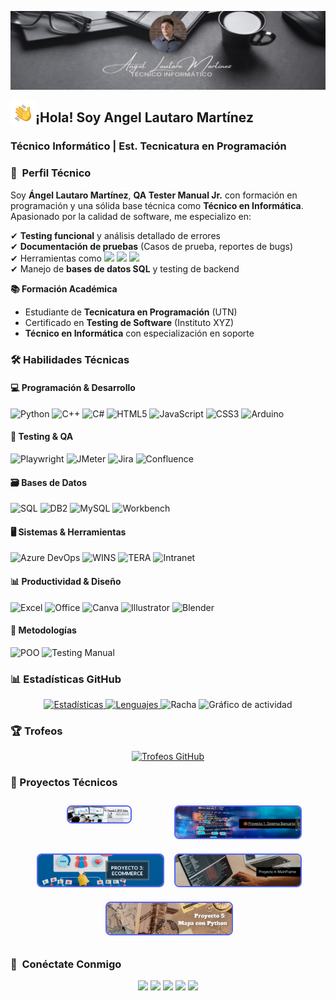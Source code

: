 <!-- Banner personalizado -->
![Banner Técnico Informático](https://github.com/angelicus112/angelicus112/blob/main/Banner%20de%20Linkedin%20Contador%20Moderno%20Negro.jpg)

<img alt="Saludo Técnico" src="https://raw.githubusercontent.com/AVS1508/AVS1508/master/assets/Hand%20Wave.gif" width='40' align="left"/><h2>¡Hola! Soy Angel Lautaro Martínez</h2>
<h3>Técnico Informático | Est. Tecnicatura en Programación</h3>

### 🔧 &nbsp;Perfil Técnico

Soy **Ángel Lautaro Martínez**, **QA Tester Manual Jr.** con formación en programación y una sólida base técnica como **Técnico en Informática**. Apasionado por la calidad de software, me especializo en:

✔ **Testing funcional** y análisis detallado de errores  
✔ **Documentación de pruebas** (Casos de prueba, reportes de bugs)  
✔ Herramientas como <img src="https://img.shields.io/badge/-Postman-FF6C37?style=flat&logo=postman&logoColor=white"> <img src="https://img.shields.io/badge/-Jira-0052CC?style=flat&logo=jira&logoColor=white"> <img src="https://img.shields.io/badge/-Confluence-172B4D?style=flat&logo=confluence&logoColor=white">  
✔ Manejo de **bases de datos SQL** y testing de backend  

**📚 Formación Académica**  
- Estudiante de **Tecnicatura en Programación** (UTN)  
- Certificado en **Testing de Software** (Instituto XYZ)  
- **Técnico en Informática** con especialización en soporte  

### 🛠️ Habilidades Técnicas

#### 💻 **Programación & Desarrollo**
![Python](https://img.shields.io/badge/Python-3776AB?style=for-the-badge&logo=python&logoColor=white)
![C++](https://img.shields.io/badge/C++-00599C?style=for-the-badge&logo=c%2B%2B&logoColor=white)
![C#](https://img.shields.io/badge/C%23-239120?style=for-the-badge&logo=c-sharp&logoColor=white)
![HTML5](https://img.shields.io/badge/HTML5-E34F26?style=for-the-badge&logo=html5&logoColor=white)
![JavaScript](https://img.shields.io/badge/JavaScript-F7DF1E?style=for-the-badge&logo=javascript&logoColor=black)
![CSS3](https://img.shields.io/badge/CSS3-1572B6?style=for-the-badge&logo=css3&logoColor=white)
![Arduino](https://img.shields.io/badge/Arduino-00979D?style=for-the-badge&logo=arduino&logoColor=white)

#### 🧪 **Testing & QA**
![Playwright](https://img.shields.io/badge/Playwright-45ba4b?style=for-the-badge&logo=playwright&logoColor=white)
![JMeter](https://img.shields.io/badge/JMeter-D22128?style=for-the-badge&logo=apachejmeter&logoColor=white)
![Jira](https://img.shields.io/badge/Jira-0052CC?style=for-the-badge&logo=jira&logoColor=white)
![Confluence](https://img.shields.io/badge/Confluence-172B4D?style=for-the-badge&logo=confluence&logoColor=white)

#### 🗃️ **Bases de Datos**
![SQL](https://img.shields.io/badge/SQL-4479A1?style=for-the-badge&logo=postgresql&logoColor=white)
![DB2](https://img.shields.io/badge/DB2-052FAD?style=for-the-badge&logo=ibm&logoColor=white)
![MySQL](https://img.shields.io/badge/MySQL-4479A1?style=for-the-badge&logo=mysql&logoColor=white)
![Workbench](https://img.shields.io/badge/MySQL_Workbench-4479A1?style=for-the-badge&logo=mysql&logoColor=white)

#### 🖥️ **Sistemas & Herramientas**
![Azure DevOps](https://img.shields.io/badge/Azure_DevOps-0078D7?style=for-the-badge&logo=azure-devops&logoColor=white)
![WINS](https://img.shields.io/badge/WINS-0078D4?style=for-the-badge&logo=windows&logoColor=white)
![TERA](https://img.shields.io/badge/TERA-FF6C37?style=for-the-badge&logo=terminal&logoColor=white)
![Intranet](https://img.shields.io/badge/INTRANET-5E5E5E?style=for-the-badge&logo=intel&logoColor=white)

#### 📊 **Productividad & Diseño**
![Excel](https://img.shields.io/badge/Excel-217346?style=for-the-badge&logo=microsoft-excel&logoColor=white)
![Office](https://img.shields.io/badge/Office-D83B01?style=for-the-badge&logo=microsoft-office&logoColor=white)
![Canva](https://img.shields.io/badge/Canva-00C4CC?style=for-the-badge&logo=canva&logoColor=white)
![Illustrator](https://img.shields.io/badge/Illustrator-FF9A00?style=for-the-badge&logo=adobe-illustrator&logoColor=white)
![Blender](https://img.shields.io/badge/Blender-F5792A?style=for-the-badge&logo=blender&logoColor=white)

#### 🧠 **Metodologías**
![POO](https://img.shields.io/badge/POO_(OOP)-999999?style=for-the-badge&logo=oop&logoColor=white)
![Testing Manual](https://img.shields.io/badge/Testing_Manual-FFD43B?style=for-the-badge&logo=testing-library&logoColor=black)

### 📊 Estadísticas GitHub

<p align="center">
  <!-- Estadísticas principales con diseño compacto -->
  <a href="https://github.com/angelicus112">
    <img height="165em" src="https://github-readme-stats.vercel.app/api?username=angelicus112&show_icons=true&theme=radical&hide_border=true&include_all_commits=true&count_private=true&hide=issues" alt="Estadísticas"/>
    <img height="165em" src="https://github-readme-stats.vercel.app/api/top-langs/?username=angelicus112&layout=compact&theme=radical&hide_border=true&langs_count=6&exclude_repo=Mi-Porfolio" alt="Lenguajes"/>
  </a>
  
  <!-- Racha de contribuciones -->
  <img height="165em" src="https://streak-stats.demolab.com?user=angelicus112&theme=radical&hide_border=true&date_format=j%20M%5B%20Y%5D" alt="Racha"/>
  
  <!-- Tarjetas de actividad -->
  <img src="https://github-readme-activity-graph.vercel.app/graph?username=angelicus112&theme=redical&hide_border=true&area=true" alt="Gráfico de actividad"/>
</p>

### 🏆 Trofeos
<p align="center">
  <a href="https://github.com/ryo-ma/github-profile-trophy">
    <img src="https://github-profile-trophy.vercel.app/?username=angelicus112&theme=onedark&no-frame=true&row=1&column=7" alt="Trofeos GitHub"/>
  </a>
</p>


### 🚀 Proyectos Técnicos


<div align="center" style="
     display: flex;
     flex-flow: row wrap;
     justify-content: center;
     align-items: flex-start;
     gap: 20px;
     width: 100%;
     padding: 10px 0;
">

  <!-- Proyecto 1 - Sistema Bancario -->
  <div style="width: 200px;">
    <a href="https://angelicus112.github.io/Mi-Porfolio/proyectos/proyecto1-elegante/index.html" 
       style="text-decoration: none; color: inherit; display: block; position: relative;">
      <img src="https://raw.githubusercontent.com/angelicus112/angelicus112/main/assets/proyectos/proyecto1.png" 
           style="width: 50%; border: 2px solid #5865F2; border-radius: 8px; transition: all 0.3s ease;">
    </a>
  </div>

  <!-- Proyecto 2 - Data Analyst -->
  <div style="width: 200px;">
    <a href="https://angelicus112.github.io/Mi-Porfolio/proyectos/proyecto2-api/index.html" 
       style="text-decoration: none; color: inherit; display: block; position: relative;">
      <img src="https://raw.githubusercontent.com/angelicus112/angelicus112/main/assets/proyectos/proyecto2.png" 
           style="width: 100%; border: 2px solid #5865F2; border-radius: 8px; transition: all 0.3s ease;">
    </a>
  </div>

  <!-- Proyecto 3 - ECOMMERCE -->
  <div style="width: 200px;">
    <a href="https://angelicus112.github.io/Mi-Porfolio/proyectos/proyecto3-ecommerce/index.html" 
       style="text-decoration: none; color: inherit; display: block; position: relative;">
      <img src="https://raw.githubusercontent.com/angelicus112/angelicus112/main/assets/proyectos/proyecto3.png" 
           style="width: 100%; border: 2px solid #5865F2; border-radius: 8px; transition: all 0.3s ease;">
    </a>
  </div>

  <!-- Proyecto 4 - Mainframe Simulator -->
  <div style="width: 200px;">
    <a href="https://angelicus112.github.io/Mi-Porfolio/proyectos/proyecto4-mainframe/index.html" 
       style="text-decoration: none; color: inherit; display: block; position: relative;">
      <img src="https://raw.githubusercontent.com/angelicus112/angelicus112/main/assets/proyectos/proyecto4.png" 
           style="width: 100%; border: 2px solid #5865F2; border-radius: 8px; transition: all 0.3s ease;">
    </a>
  </div>

  <!-- Proyecto 5 - Mapa Con Python -->
  <div style="width: 200px;">
    <a href="https://angelicus112.github.io/Mi-Porfolio/proyectos/proyecto5-mapaconpython/index.html" 
       style="text-decoration: none; color: inherit; display: block; position: relative;">
      <img src="https://raw.githubusercontent.com/angelicus112/angelicus112/main/assets/proyectos/proyecto5.jpg" 
           style="width: 100%; border: 2px solid #5865F2; border-radius: 8px; transition: all 0.3s ease;">
    </a>
  </div>
</div>


### 📱 &nbsp;Conéctate Conmigo

<p align="center">
<a href="https://angelicus112.github.io/Mi-Porfolio/"><img src="https://img.shields.io/badge/-Mi%20Portfolio-3423A6?style=flat&logo=Google-Chrome&logoColor=white"/></a>  
<a href="https://www.linkedin.com/in/angel-lautaro-martinez-62829b348"><img src="https://img.shields.io/badge/-Angel%20Lautaro%20Martínez-0077B5?style=flat&logo=Linkedin&logoColor=white"/></a>
<a href="mailto:angelautaromartinez@gmail.com"><img src="https://img.shields.io/badge/-angelautaromartinez@gmail.com-D14836?style=flat&logo=Gmail&logoColor=white"/></a>
<a href="https://www.instagram.com/angelautaro"><img src="https://img.shields.io/badge/-@angelautaro-E4405F?style=flat&logo=Instagram&logoColor=white"/></a>
<a href="https://gametester.gg?refId=UU-6814b32709671f676aba971d"><img src="https://img.shields.io/badge/-GameTester.gg-000000?style=flat&logo=unity&logoColor=white"/></a>
</p>


